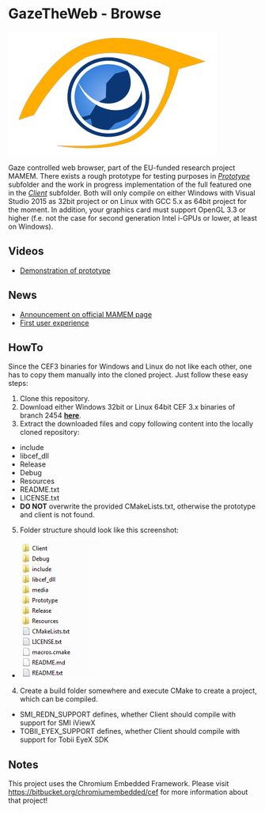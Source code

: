 # GazeTheWeb - Browse

![Logo](media/Logo.png)

Gaze controlled web browser, part of the EU-funded research project MAMEM. There exists a rough prototype for testing purposes in [_Prototype_](Prototype) subfolder and the work in progress implementation of the full featured one in the [_Client_](Client) subfolder. Both will only compile on either Windows with Visual Studio 2015 as 32bit project or on Linux with GCC 5.x as 64bit project for the moment. In addition, your graphics card must support OpenGL 3.3 or higher (f.e. not the case for second generation Intel i-GPUs or lower, at least on Windows).

## Videos
* [Demonstration of prototype](https://www.youtube.com/watch?v=zj1u6QTmk5k)

## News
* [Announcement on official MAMEM page](http://www.mamem.eu/gazetheweb-prototype-for-gaze-controlled-browsing-the-web)
* [First user experience](http://www.mamem.eu/mamem-meets-three-remarkable-women)

## HowTo
Since the CEF3 binaries for Windows and Linux do not like each other, one has to copy them manually into the cloned project. Just follow these easy steps:

1. Clone this repository.
2. Download either Windows 32bit or Linux 64bit CEF 3.x binaries of branch 2454 [**here**](https://cefbuilds.com/#branch_2454).
3. Extract the downloaded files and copy following content into the locally cloned repository:
 * include
 * libcef_dll
 * Release
 * Debug
 * Resources
 * README.txt
 * LICENSE.txt
 * **DO NOT** overwrite the provided CMakeLists.txt, otherwise the prototype and client is not found.
5. Folder structure should look like this screenshot:
 * ![Folder structure](media/Folder.png)
4. Create a build folder somewhere and execute CMake to create a project, which can be compiled.
 * SMI_REDN_SUPPORT defines, whether Client should compile with support for SMI iViewX
 * TOBII_EYEX_SUPPORT defines, whether Client should compile with support for Tobii EyeX SDK

## Notes
This project uses the Chromium Embedded Framework. Please visit https://bitbucket.org/chromiumembedded/cef for more information about that project!

